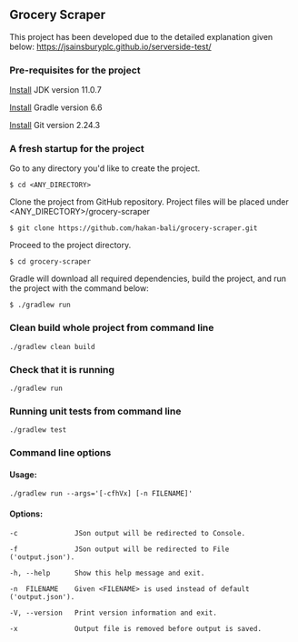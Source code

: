 ## Grocery Scraper
This project has been developed due to the detailed explanation given below:
https://jsainsburyplc.github.io/serverside-test/

### Pre-requisites for the project
[Install](https://www.oracle.com/uk/java/technologies/javase/jdk11-archive-downloads.html) JDK version 11.0.7

[Install](https://gradle.org/install/) Gradle version 6.6

[Install](https://git-scm.com/downloads) Git version 2.24.3

### A fresh startup for the project
Go to any directory you'd like to create the project.
```
$ cd <ANY_DIRECTORY>
```
Clone the project from GitHub repository. Project files will be placed under <ANY_DIRECTORY>/grocery-scraper
```
$ git clone https://github.com/hakan-bali/grocery-scraper.git
```
Proceed to the project directory.
```
$ cd grocery-scraper
```
Gradle will download all required dependencies, build the project, and run the project with the command below:
```
$ ./gradlew run
```
### Clean build whole project from command line
```
./gradlew clean build
```

### Check that it is running
```
./gradlew run
```

### Running unit tests from command line
```
./gradlew test
```

### Command line options

#### Usage:
```
./gradlew run --args='[-cfhVx] [-n FILENAME]' 
```
#### Options:
```
-c              JSon output will be redirected to Console.
```
```
-f              JSon output will be redirected to File ('output.json').
```
```
-h, --help      Show this help message and exit.
```
```
-n  FILENAME    Given <FILENAME> is used instead of default ('output.json').
```
```
-V, --version   Print version information and exit.
```
```
-x              Output file is removed before output is saved.
```
